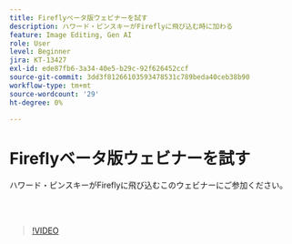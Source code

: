 ```yaml
---
title: Fireflyベータ版ウェビナーを試す
description: ハワード・ピンスキーがFireflyに飛び込む時に加わる
feature: Image Editing, Gen AI
role: User
level: Beginner
jira: KT-13427
exl-id: ede87fb6-3a34-40e5-b29c-92f626452ccf
source-git-commit: 3dd3f81266103593478531c789beda40ceb38b90
workflow-type: tm+mt
source-wordcount: '29'
ht-degree: 0%

---
```


# Fireflyベータ版ウェビナーを試す

ハワード・ピンスキーがFireflyに飛び込むこのウェビナーにご参加ください。

<br> 

>[!VIDEO](https://video.tv.adobe.com/v/3455535?quality=12&learn=on&hidetitle=true&captions=jpn)
